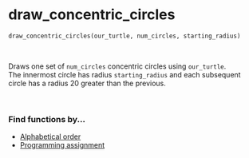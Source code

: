 # draw_concentric_circles

`draw_concentric_circles(our_turtle, num_circles, starting_radius)`

<br>

Draws one set of `num_circles` concentric circles using `our_turtle`.  
The innermost circle has radius `starting_radius` and each subsequent circle has a radius 20 greater than the previous.

<br>

### Find functions by...
* [Alphabetical order](https://github.com/emiliebarnard/csc110-function-reference/tree/main/functions "Go to functions folder")
* [Programming assignment](https://github.com/emiliebarnard/csc110-function-reference/blob/main/pa.md "Programming assignments in chronological order")
